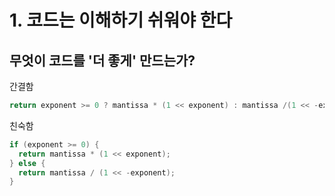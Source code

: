 # 1. 코드는 이해하기 쉬워야 한다

## 무엇이 코드를 '더 좋게' 만드는가?

간결함

```c
return exponent >= 0 ? mantissa * (1 << exponent) : mantissa /(1 << -exponent);
```

친숙함

```c
if (exponent >= 0) {
  return mantissa * (1 << exponent);
} else {
  return mantissa / (1 << -exponent);
}
```



